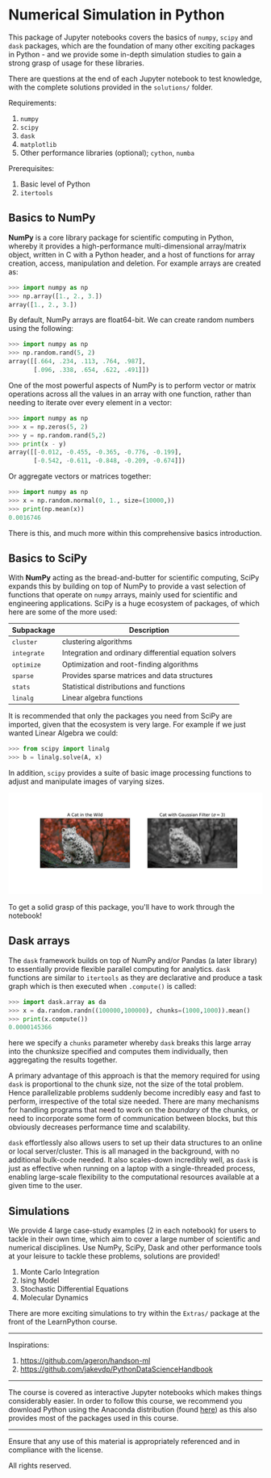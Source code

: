 # Numerical Simulation in Python

This package of Jupyter notebooks covers the basics of `numpy`, `scipy` and `dask` packages, which are the foundation of many other exciting packages in Python - and we provide some in-depth simulation studies to gain a strong grasp of usage for these libraries.

There are questions at the end of each Jupyter notebook to test knowledge, with the complete solutions provided in the `solutions/` folder.

Requirements:

1. `numpy`
2. `scipy`
3. `dask`
4. `matplotlib`
5. Other performance libraries (optional); `cython`, `numba`

Prerequisites:

1. Basic level of Python
2. `itertools`

## Basics to NumPy

**NumPy** is a core library package for scientific computing in Python, whereby it provides a high-performance multi-dimensional array/matrix object, written in C with a Python header, and a host of functions for array creation, access, manipulation and deletion. For example arrays are created as:

```python
>>> import numpy as np
>>> np.array([1., 2., 3.])
array([1., 2., 3.])
```

By default, NumPy arrays are float64-bit. We can create random numbers using the following:

```python
>>> import numpy as np
>>> np.random.rand(5, 2)
array([[.664, .234, .113, .764, .987],
	   [.096, .338, .654, .622, .491]])
```

One of the most powerful aspects of NumPy is to perform vector or matrix operations across all the values in an array with one function, rather than needing to iterate over every element in a vector:

```python
>>> import numpy as np
>>> x = np.zeros(5, 2)
>>> y = np.random.rand(5,2)
>>> print(x - y)
array([[-0.012, -0.455, -0.365, -0.776, -0.199],
	   [-0.542, -0.611, -0.848, -0.209, -0.674]])
```

Or aggregate vectors or matrices together:

```python
>>> import numpy as np
>>> x = np.random.normal(0, 1., size=(10000,))
>>> print(np.mean(x))
0.0016746
```

There is this, and much more within this comprehensive basics introduction.

## Basics to SciPy

With **NumPy** acting as the bread-and-butter for scientific computing, SciPy expands this by building on top of NumPy to provide a vast selection of functions that operate on `numpy` arrays, mainly used for scientific and engineering applications. SciPy is a huge ecosystem of packages, of which here are some of the more used:

| Subpackage | Description |
| ----------- | ---------------------------------- | 
| `cluster` | clustering algorithms |
| `integrate` | Integration and ordinary differential equation solvers |
| `optimize` | Optimization and root-finding algorithms |
| `sparse` | Provides sparse matrices and data structures |
| `stats` | Statistical distributions and functions |
| `linalg` | Linear algebra functions |

It is recommended that only the packages you need from SciPy are imported, given that the ecosystem is very large. For example if we just wanted Linear Algebra we could:

```python
>>> from scipy import linalg
>>> b = linalg.solve(A, x)
```

In addition, `scipy` provides a suite of basic image processing functions to adjust and manipulate images of varying sizes.

![Image not found](cats.svg)

To get a solid grasp of this package, you'll have to work through the notebook!

## Dask arrays

The `dask` framework builds on top of NumPy and/or Pandas (a later library) to essentially provide flexible parallel computing for analytics. `dask` functions are similar to `itertools` as they are declarative and produce a task graph which is then executed when `.compute()` is called:

```python
>>> import dask.array as da
>>> x = da.random.randn((100000,100000), chunks=(1000,1000)).mean()
>>> print(x.compute())
0.0000145366
```

here we specify a `chunks` parameter whereby `dask` breaks this large array into the chunksize specified and computes them individually, then aggregating the results together.

A primary advantage of this approach is that the memory required for using `dask` is proportional to the chunk size, not the size of the total problem. Hence parallelizable problems suddenly become incredibly easy and fast to perform, irrespective of the total size needed. There are many mechanisms for handling programs that need to work on the *boundary* of the chunks, or need to incorporate some form of communication between blocks, but this obviously decreases performance time and scalability. 

`dask` effortlessly also allows users to set up their data structures to an online or local server/cluster. This is all managed in the background, with no additional bulk-code needed. It also scales-down incredibly well, as `dask` is just as effective when running on a laptop with a single-threaded process, enabling large-scale flexibility to the computational resources available at a given time to the user.

## Simulations

We provide 4 large case-study examples (2 in each notebook) for users to tackle in their own time, which aim to cover a large number of scientific and numerical disciplines. Use NumPy, SciPy, Dask and other performance tools at your leisure to tackle these problems, solutions are provided!

1. Monte Carlo Integration
2. Ising Model
3. Stochastic Differential Equations
4. Molecular Dynamics

There are more exciting simulations to try within the `Extras/` package at the front of the LearnPython course.

***

Inspirations: 
1. https://github.com/ageron/handson-ml
2. https://github.com/jakevdp/PythonDataScienceHandbook

***

The course is covered as interactive Jupyter notebooks which makes things considerably easier. In order to follow this course, we recommend you download Python using the Anaconda distribution (found [here](https://www.anaconda.com/download/)) as this also provides most of the packages used in this course.

***

Ensure that any use of this material is appropriately referenced and in compliance with the license.

All rights reserved.
